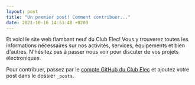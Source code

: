 ```yaml
---
layout: post
title: "Un premier post! Comment contribuer..."
date: 2021-10-16 14:53:48 +0200
---
```

Et voici le site web flambant neuf du Club Elec! Vous y trouverez toutes les informations nécessaires sur nos activités, services, équipements et bien d'autres. N'hésitez pas à passer nous voir pour discuter de vos projets électroniques.

Pour contribuer, passez par le [compte GitHub du Club Elec][github] et ajoutez votre post dans le dossier `_posts`.

[github]: https://github.com/UCLOUVAIN-CLUB-ELEC/UCLOUVAIN-CLUB-ELEC.github.io
